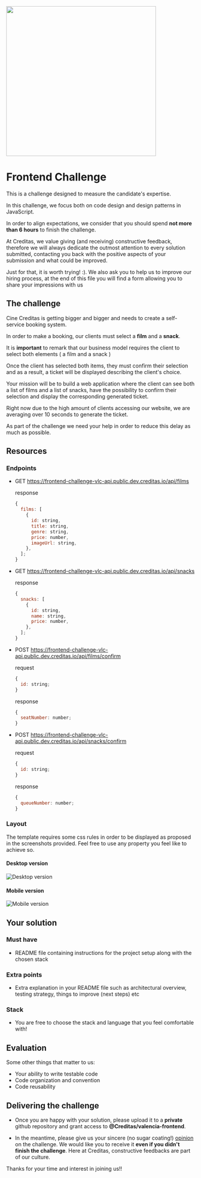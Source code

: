 <img src="./logo-creditas.svg" width="400">

# Frontend Challenge

This is a challenge designed to measure the candidate's expertise.

In this challenge, we focus both on code design and design patterns in JavaScript.

In order to align expectations, we consider that you should spend **not more than 6 hours** to finish the challenge.

At Creditas, we value giving (and receiving) constructive feedback, therefore we will always dedicate the outmost attention to every solution submitted, contacting you back with the positive aspects of your submission and what could be improved.

Just for that, it is worth trying! :). We also ask you to help us to improve our hiring process, at the end of this file you will find a form allowing you to share your impressions with us

## The challenge

Cine Creditas is getting bigger and bigger and needs to create a self-service booking system.

In order to make a booking, our clients must select a **film** and a **snack**.

It is **important** to remark that our business model requires the client to select both elements ( a film and a snack )

Once the client has selected both items, they must confirm their selection and as a result, a ticket will be displayed describing the client's choice.

Your mission will be to build a web application where the client can see both a list of films and a list of snacks, have the possibility to confirm their selection and display the corresponding generated ticket.

Right now due to the high amount of clients accessing our website, we are averaging over 10 seconds to generate the ticket.

As part of the challenge we need your help in order to reduce this delay as much as possible.

## Resources

### Endpoints

- GET https://frontend-challenge-vlc-api.public.dev.creditas.io/api/films

  response

  ```javascript
  {
    films: [
      {
        id: string,
        title: string,
        genre: string,
        price: number,
        imageUrl: string,
      },
    ];
  }
  ```

- GET https://frontend-challenge-vlc-api.public.dev.creditas.io/api/snacks

  response

  ```javascript
  {
    snacks: [
      {
        id: string,
        name: string,
        price: number,
      },
    ];
  }
  ```

- POST https://frontend-challenge-vlc-api.public.dev.creditas.io/api/films/confirm

  request

  ```javascript
  {
    id: string;
  }
  ```

  response

  ```javascript
  {
    seatNumber: number;
  }
  ```

- POST https://frontend-challenge-vlc-api.public.dev.creditas.io/api/snacks/confirm

  request

  ```javascript
  {
    id: string;
  }
  ```

  response

  ```javascript
  {
    queueNumber: number;
  }
  ```

### Layout

The template requires some css rules in order to be displayed as proposed in the screenshots provided. Feel free to use any property you feel like to achieve so.

#### Desktop version

![Desktop version](./desktop-layout.png)

#### Mobile version

![Mobile version](./mobile-layout.png)

## Your solution

### Must have

- README file containing instructions for the project setup along with the chosen stack

### Extra points

- Extra explanation in your README file such as architectural overview, testing strategy, things to improve (next steps) etc

### Stack

- You are free to choose the stack and language that you feel comfortable with!

## Evaluation

Some other things that matter to us:

- Your ability to write testable code
- Code organization and convention
- Code reusability

## Delivering the challenge

- Once you are happy with your solution, please upload it to a **private** github repository and grant access to **@Creditas/valencia-frontend**.

- In the meantime, please give us your sincere (no sugar coating!) [opinion](https://docs.google.com/forms/d/e/1FAIpQLSdwjudz38JMtMYf3rFBrMHX3XMy2J5oBLPnjBGD1QKvOM2SGg/viewform) on the challenge. We would like you to receive it **even if you didn't finish the challenge**. Here at Creditas, constructive feedbacks are part of our culture.

Thanks for your time and interest in joining us!!

